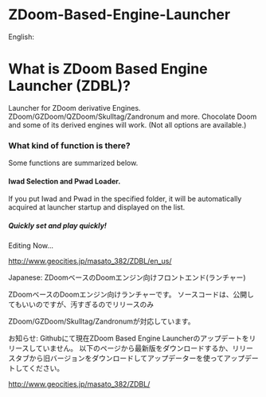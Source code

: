 # ZDoom-Based-Engine-Launcher

English: 

# What is ZDoom Based Engine Launcher (ZDBL)?
Launcher for ZDoom derivative Engines. ZDoom/GZDoom/QZDoom/Skulltag/Zandronum and more. 
Chocolate Doom and some of its derived engines will work. (Not all options are available.)

### What kind of function is there? 
Some functions are summarized below.

#### Iwad Selection and Pwad Loader.
If you put Iwad and Pwad in the specified folder, it will be automatically acquired at launcher startup and displayed on the list.
##### Quickly set and play quickly!

Editing Now...


http://www.geocities.jp/masato_382/ZDBL/en_us/

Japanese:
ZDoomベースのDoomエンジン向けフロントエンド(ランチャー)

ZDoomベースのDoomエンジン向けランチャーです。
ソースコードは、公開してもいいのですが、汚すぎるのでリリースのみ

ZDoom/GZDoom/Skulltag/Zandronumが対応しています。

お知らせ:
Githubにて現在ZDoom Based Engine Launcherのアップデートをリリースしていません。
以下のページから最新版をダウンロードするか、リリースタブから旧バージョンをダウンロードしてアップデーターを使ってアップデートしてください。

http://www.geocities.jp/masato_382/ZDBL/
